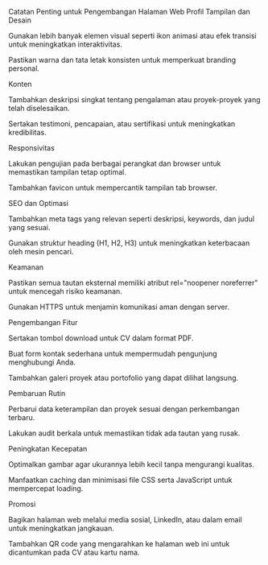Catatan Penting untuk Pengembangan Halaman Web Profil
Tampilan dan Desain

Gunakan lebih banyak elemen visual seperti ikon animasi atau efek transisi untuk meningkatkan interaktivitas.

Pastikan warna dan tata letak konsisten untuk memperkuat branding personal.

Konten

Tambahkan deskripsi singkat tentang pengalaman atau proyek-proyek yang telah diselesaikan.

Sertakan testimoni, pencapaian, atau sertifikasi untuk meningkatkan kredibilitas.

Responsivitas

Lakukan pengujian pada berbagai perangkat dan browser untuk memastikan tampilan tetap optimal.

Tambahkan favicon untuk mempercantik tampilan tab browser.

SEO dan Optimasi

Tambahkan meta tags yang relevan seperti deskripsi, keywords, dan judul yang sesuai.

Gunakan struktur heading (H1, H2, H3) untuk meningkatkan keterbacaan oleh mesin pencari.

Keamanan

Pastikan semua tautan eksternal memiliki atribut rel="noopener noreferrer" untuk mencegah risiko keamanan.

Gunakan HTTPS untuk menjamin komunikasi aman dengan server.

Pengembangan Fitur

Sertakan tombol download untuk CV dalam format PDF.

Buat form kontak sederhana untuk mempermudah pengunjung menghubungi Anda.

Tambahkan galeri proyek atau portofolio yang dapat dilihat langsung.

Pembaruan Rutin

Perbarui data keterampilan dan proyek sesuai dengan perkembangan terbaru.

Lakukan audit berkala untuk memastikan tidak ada tautan yang rusak.

Peningkatan Kecepatan

Optimalkan gambar agar ukurannya lebih kecil tanpa mengurangi kualitas.

Manfaatkan caching dan minimisasi file CSS serta JavaScript untuk mempercepat loading.

Promosi

Bagikan halaman web melalui media sosial, LinkedIn, atau dalam email untuk meningkatkan jangkauan.

Tambahkan QR code yang mengarahkan ke halaman web ini untuk dicantumkan pada CV atau kartu nama.